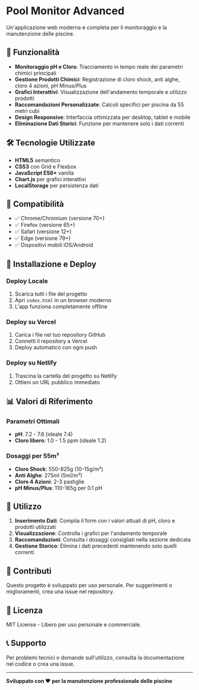 # Pool Monitor Advanced

Un'applicazione web moderna e completa per il monitoraggio e la manutenzione delle piscine.

## 🚀 Funzionalità

- **Monitoraggio pH e Cloro**: Tracciamento in tempo reale dei parametri chimici principali
- **Gestione Prodotti Chimici**: Registrazione di cloro shock, anti alghe, cloro 4 azioni, pH Minus/Plus
- **Grafici Interattivi**: Visualizzazione dell'andamento temporale e utilizzo prodotti
- **Raccomandazioni Personalizzate**: Calcoli specifici per piscina da 55 metri cubi
- **Design Responsive**: Interfaccia ottimizzata per desktop, tablet e mobile
- **Eliminazione Dati Storici**: Funzione per mantenere solo i dati correnti

## 🛠️ Tecnologie Utilizzate

- **HTML5** semantico
- **CSS3** con Grid e Flexbox
- **JavaScript ES6+** vanilla
- **Chart.js** per grafici interattivi
- **LocalStorage** per persistenza dati

## 📱 Compatibilità

- ✅ Chrome/Chromium (versione 70+)
- ✅ Firefox (versione 65+)
- ✅ Safari (versione 12+)
- ✅ Edge (versione 79+)
- ✅ Dispositivi mobili iOS/Android

## 🚀 Installazione e Deploy

### Deploy Locale
1. Scarica tutti i file del progetto
2. Apri `index.html` in un browser moderno
3. L'app funziona completamente offline

### Deploy su Vercel
1. Carica i file nel tuo repository GitHub
2. Connetti il repository a Vercel
3. Deploy automatico con ogni push

### Deploy su Netlify
1. Trascina la cartella del progetto su Netlify
2. Ottieni un URL pubblico immediato

## 📊 Valori di Riferimento

### Parametri Ottimali
- **pH**: 7.2 - 7.6 (ideale 7.4)
- **Cloro libero**: 1.0 - 1.5 ppm (ideale 1.2)

### Dosaggi per 55m³
- **Cloro Shock**: 550-825g (10-15g/m³)
- **Anti Alghe**: 275ml (5ml/m³)
- **Cloro 4 Azioni**: 2-3 pastiglie
- **pH Minus/Plus**: 110-165g per 0.1 pH

## 🔧 Utilizzo

1. **Inserimento Dati**: Compila il form con i valori attuali di pH, cloro e prodotti utilizzati
2. **Visualizzazione**: Controlla i grafici per l'andamento temporale
3. **Raccomandazioni**: Consulta i dosaggi consigliati nella sezione dedicata
4. **Gestione Storico**: Elimina i dati precedenti mantenendo solo quelli correnti

## 🤝 Contributi

Questo progetto è sviluppato per uso personale. Per suggerimenti o miglioramenti, crea una issue nel repository.

## 📄 Licenza

MIT License - Libero per uso personale e commerciale.

## 📞 Supporto

Per problemi tecnici o domande sull'utilizzo, consulta la documentazione nel codice o crea una issue.

---

**Sviluppato con ❤️ per la manutenzione professionale delle piscine**